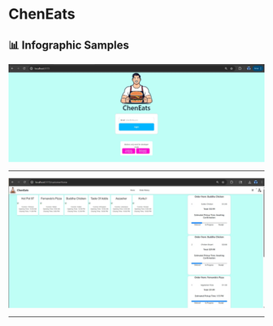 # ChenEats

## 📊 Infographic Samples



![Login Page](images/SignIn.jpg)

---


![Bar charts exploring trust and branding](images/CustomerHome.jpg)

---
